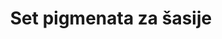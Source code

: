 ---
title: "Set pigmenata za šasije"
price: "2200" 
desc: "Set pigmenata"
img_path: "/assets/img/ABT406.jpg"
brand: "Abteilung 502"
available: true
special_offer: false
new: false
soon: false
cat: "050000"
subcat: "050200"
subsubcat: "00"
sifra: "ABT406"
---